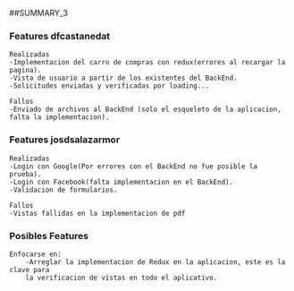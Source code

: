 ##SUMMARY_3
### Features dfcastanedat
    Realizadas
    -Implementacion del carro de compras con redux(errores al recargar la pagina).
    -Vista de usuario a partir de los existentes del BackEnd.
    -Solicitudes enviadas y verificadas por loading...  
    
    Fallos
    -Enviado de archivos al BackEnd (solo el esqueleto de la aplicacion, 
    falta la implementacion).
   
### Features josdsalazarmor
    Realizadas
    -Login con Google(Por errores con el BackEnd no fue posible la prueba).
    -Login con Facebook(falta implementacion en el BackEnd).
    -Validacion de formularios.
    
    Fallos
    -Vistas fallidas en la implementacion de pdf

### Posibles Features
    Enfocarse en:
        -Arreglar la implementacion de Redux en la aplicacion, este es la clave para 
        la verificacion de vistas en todo el aplicativo.
        
